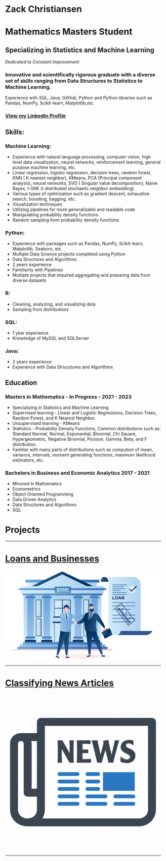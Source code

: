 # Zack Christiansen
# Mathematics Masters Student
## Specializing in Statistics and Machine Learning
_Dedicated to Constant Improvement_

### Innovative and scientifically rigorous graduate with a diverse set of skills ranging from Data Structures to Statistics to Machine Learning. 

Experience with SQL, Java, GitHub, Python and Python libraries such as Pandas, NumPy, Scikit-learn, Matplotlib,etc. 

### [View my LinkedIn Profile](https://www.linkedin.com/in/zack-christiansen-922705196/)

## Skills:

### Machine Learning:
- Experience with natural language processing, computer vision, high level data visualization, neural networks, reinforcement learning, general purpose machine learning, etc.
- Linear regression, logistic regression, decision trees, random forest, KNN ( K nearest neighbor), KMeans, PCA (Principal component analysis), neural networks, SVD ( Singular value decomposition), Naive Bayes, t-SNE (t distributed stochastic neighbor embedding)
- Various types of optimization such as gradient descent, exhaustive search, boosting, bagging, etc.
- Visualization techniques 
- Utilizing pipelines for more generalizable and readable code
- Manipulating probability density functions
- Random sampling from probability density functions

### Python:
- Experience with packages such as Pandas, NumPy, Scikit-learn, Matplotlib, Seaborn, etc.
- Multiple Data Science projects completed using Python
- Data Structures and Algorithms.
- 2 years experience
- Familiarity with Pipelines
- Multiple projects that required aggregating and preparing data from diverse datasets

### R:
- Cleaning, analyzing, and visualizing data
- Sampling from distributions

### SQL:
- 1 year experience
- Knowledge of MySQL and SQLServer

### Java: 
- 2 years experience
- Experience with Data Strucutures and Algorithms

## Education
### Masters in Mathematics - In Progress - 2021 - 2023
- Specializing in Statistics and Machine Learning
- Supervised learning - Linear and Logistic Regressions, Decision Trees, Random Forest, and K Nearest Neighbor.
- Unsupervised learning - KMeans
- Statistics - Probability Density Functions, Common distributions such as: Standard Normal, Normal, Exponential, Binomial, Chi Square, Hypergeometric, Negative Binomial, Poisson, Gamma, Beta, and F distribution. 
- Familiar with many parts of distributions such as compution of mean, variance, intervals, moment generating functions, maximum likelihood estimators, etc.

### Bachelors in Business and Economic Analytics  2017 - 2021
- Minored in Mathematics
- Econometrics
- Object Oriented Programming
- Data Driven Analytics
- Data Structures and Algorithms
- SQL 

# Projects

---

# [Loans and Businesses](https://github.com/zacharychristian/BusinessLoans/blob/main/Small%20Businesses.ipynb)
<img src="images/benefits_of_business_loans.png?raw=true"/>

---
# [Classifying News Articles](https://github.com/zacharychristian/NewsArticles/blob/main/Classifying%20News%20Articles.ipynb)
<img src="images/news.png?raw=true"/>

---
